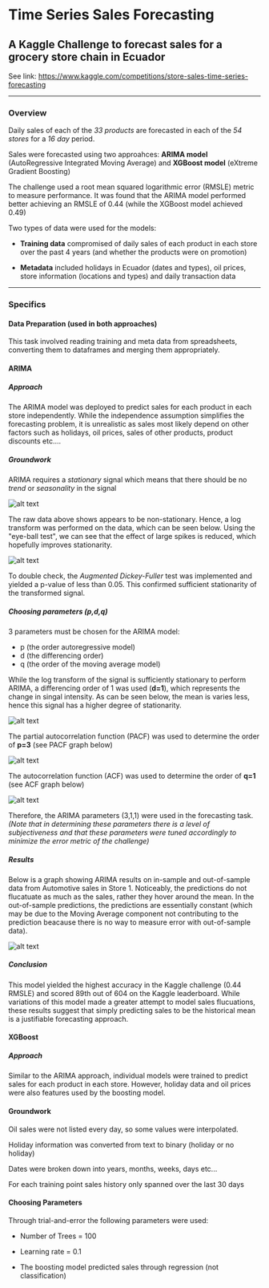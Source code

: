 # Time Series Sales Forecasting

## A Kaggle Challenge to forecast sales for a grocery store chain in Ecuador 

 See link: https://www.kaggle.com/competitions/store-sales-time-series-forecasting

------
### Overview

Daily sales of each of the *33 products* are forecasted in each of the *54 stores* for a *16 day* period.

Sales were forecasted using two approahces: **ARIMA model** (AutoRegressive Integrated Moving Average) and **XGBoost model** (eXtreme Gradient Boosting)

The challenge used a root mean squared logarithmic error (RMSLE) metric to measure performance. It was found that the ARIMA model performed better achieving an RMSLE of 0.44 (while the XGBoost model achieved 0.49) 

Two types of data were used for the models:

* **Training data** compromised of daily sales of each product in each store over the past 4 years (and whether the products were on promotion)

* **Metadata** included holidays in Ecuador (dates and types), oil prices, store information (locations and types) and daily transaction data


------
### Specifics

#### Data Preparation (used in both approaches)

This task involved reading training and meta data from spreadsheets, converting them to dataframes and merging them appropriately.

#### ARIMA 

##### Approach
The ARIMA model was deployed to predict sales for each product in each store independently. While the independence assumption simplifies the forecasting problem, it is unrealistic as sales most likely depend on other factors such as holidays, oil prices, sales of other products, product discounts etc....

##### Groundwork

ARIMA requires a *stationary* signal which means that there should be no *trend* or *seasonality* in the signal

![alt text](https://github.com/ss16318/SalesForecasting/blob/main/Plots/Raw.png)

The raw data above shows appears to be non-stationary. Hence, a log transform was performed on the data, which can be seen below. Using the "eye-ball test", we can see that the effect of large spikes is reduced, which hopefully improves stationarity.

![alt text](https://github.com/ss16318/SalesForecasting/blob/main/Plots/Log.png)

To double check, the *Augmented Dickey-Fuller* test was implemented and yielded a p-value of less than 0.05. This confirmed sufficient stationarity of the transformed signal.

##### Choosing parameters (p,d,q)

3 parameters must be chosen for the ARIMA model: 
* p (the order autoregressive model)
* d (the differencing order) 
* q (the order of the moving average model)

While the log transform of the signal is sufficiently stationary to perform ARIMA, a differencing order of 1 was used (**d=1**), which represents the change in singal intensity. As can be seen below, the mean is varies less, hence this signal has a higher degree of stationarity.

![alt text](https://github.com/ss16318/SalesForecasting/blob/main/Plots/DiffLog.png)

The partial autocorrelation function (PACF) was used to determine the order of **p=3** (see PACF graph below)

![alt text](https://github.com/ss16318/SalesForecasting/blob/main/Plots/PACF.png)

The autocorrelation function (ACF) was used to determine the order of **q=1** (see ACF graph below)

![alt text](https://github.com/ss16318/SalesForecasting/blob/main/Plots/ACF.png)

Therefore, the ARIMA parameters (3,1,1) were used in the forecasting task. *(Note that in determining these parameters there is a level of subjectiveness and that these parameters were tuned accordingly to minimize the error metric of the challenge)*

##### Results

Below is a graph showing ARIMA results on in-sample and out-of-sample data from Automotive sales in Store 1. Noticeably, the predictions do not flucatuate as much as the sales, rather they hover around the mean. In the out-of-sample predictions, the predictions are essentially constant (which may be due to the Moving Average component not contributing to the prediction beacause there is no way to measure error with out-of-sample data). 

![alt text](https://github.com/ss16318/SalesForecasting/blob/main/Plots/Sales.png)

##### Conclusion

This model yielded the highest accuracy in the Kaggle challenge (0.44 RMSLE) and scored 89th out of 604 on the Kaggle leaderboard. While variations of this model made a greater attempt to model sales flucuations, these results suggest that simply predicting sales to be the historical mean is a justifiable forecasting approach. 


#### XGBoost 

##### Approach
Similar to the ARIMA approach, individual models were trained to predict sales for each product in each store. However, holiday data and oil prices were also features used by the boosting model.

#### Groundwork

Oil sales were not listed every day, so some values were interpolated.

Holiday information was converted from text to binary (holiday or no holiday)

Dates were broken down into years, months, weeks, days etc...

For each training point sales history only spanned over the last 30 days

#### Choosing Parameters

Through trial-and-error the following parameters were used:

* Number of Trees = 100

* Learning rate = 0.1

* The boosting model predicted sales through regression (not classification)










